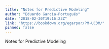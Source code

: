 ```yaml
---
title: "Notes for Predictive Modeling"
author: "Eduardo García-Portugués"
date: "2018-02-20T19:16:23Z"
link: "https://bookdown.org/egarpor/PM-UC3M/"
pinned: false
---
```


Notes for Predictive Modeling
